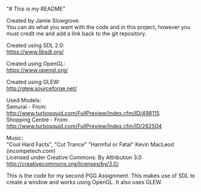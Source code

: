 "# This is my README"  
  
Created by Jamie Slowgrove.  
You can do what you want with the code and in this project, however you must credit me and add a link back to the git repository.  
  
Created using SDL 2.0:  
https://www.libsdl.org/  
  
Created using OpenGL:  
https://www.opengl.org/  
  
Created using GLEW:  
http://glew.sourceforge.net/  
  
Used Models:  
Samurai - From: http://www.turbosquid.com/FullPreview/Index.cfm/ID/498115  
Shopping Centre - From: http://www.turbosquid.com/FullPreview/Index.cfm/ID/262504  
  
Music:  
"Cool Hard Facts", "Cut Trance" "Harmful or Fatal" Kevin MacLeod (incompetech.com)  
Licensed under Creative Commons: By Attribution 3.0  
http://creativecommons.org/licenses/by/3.0/  
  
This is the code for my second PGG Assignment. This makes use of SDL to create a window and works using OpenGL. It also uses GLEW.  